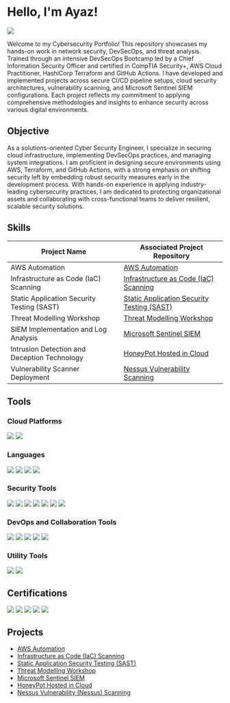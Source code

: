 # Hello, I'm Ayaz!
<a href="https://www.linkedin.com/in/ayazsuleman"><img src="https://img.shields.io/badge/-LinkedIn-0072b1?&style=for-the-badge&logo=linkedin&logoColor=white" /></a>

Welcome to my Cybersecurity Portfolio!
This repository showcases my hands-on work in network security, DevSecOps, and threat analysis. Trained through an intensive DevSecOps Bootcamp led by a Chief Information Security Officer and certified in CompTIA Security+, AWS Cloud Practitioner, HashiCorp Terraform and GitHub Actions. I have developed and implemented projects across secure CI/CD pipeline setups, cloud security architectures, vulnerability scanning, and Microsoft Sentinel SIEM configurations. Each project reflects my commitment to applying comprehensive methodologies and insights to enhance security across various digital environments.

## Objective
As a solutions-oriented Cyber Security Engineer, I specialize in securing cloud infrastructure, implementing DevSecOps practices, and managing system integrations. I am proficient in designing secure environments using AWS, Terraform, and GitHub Actions, with a strong emphasis on shifting security left by embedding robust security measures early in the development process. With hands-on experience in applying industry-leading cybersecurity practices, I am dedicated to protecting organizational assets and collaborating with cross-functional teams to deliver resilient, scalable security solutions.

## Skills

| Project Name                                 | Associated Project Repository|
|----------------------------------------------|----------------------------|
| AWS Automation                               | <a href="https://github.com/cybersecayaz/DevSecOps-Shift-Left-Project-.git">AWS Automation</a>  |
| Infrastructure as Code (IaC) Scanning        | <a href="https://github.com/cybersecayaz/DevSecOps-Shift-Left-Project-.git">Infrastructure as Code (IaC) Scanning</a>  |
| Static Application Security Testing (SAST)   | <a href="https://github.com/cybersecayaz/DevSecOps-Shift-Left-Project-.git">Static Application Security Testing (SAST)</a>  |
| Threat Modelling Workshop                    | <a href="https://github.com/cybersecayaz/Threat-Modelling-Project.git">Threat Modelling Workshop  |
| SIEM Implementation and Log Analysis         | <a href="https://github.com/cybersecayaz/Microsoft-Sentinel-SIEM">Microsoft Sentinel SIEM</a>  |
| Intrusion Detection and Deception Technology | <a href="https://github.com/cybersecayaz/Honeypot-Hosted-in-Azure">HoneyPot Hosted in Cloud</a>|
| Vulnerability Scanner Deployment             | <a href="https://github.com/cybersecayaz/Nessus-Vulnerability-Scanning/tree/main">Nessus Vulnerability Scanning</a>|

## Tools

### Cloud Platforms
<div>
  <img src="https://img.shields.io/badge/-AWS-232F3E?&style=for-the-badge&logo=AmazonAWS&logoColor=white" />
  <img src="https://img.shields.io/badge/-Azure-0078D4?&style=for-the-badge&logo=MicrosoftAzure&logoColor=white" />
</div>

### Languages
<div>
  <img src="https://img.shields.io/badge/-Python-3776AB?&style=for-the-badge&logo=Python&logoColor=white" />
  <img src="https://img.shields.io/badge/-Terraform-7B42BC?&style=for-the-badge&logo=Terraform&logoColor=white" />
  <img src="https://img.shields.io/badge/-PowerShell-5391FE?&style=for-the-badge&logo=PowerShell&logoColor=white" />
  <img src="https://img.shields.io/badge/-SQL-4479A1?&style=for-the-badge&logo=MicrosoftSQLServer&logoColor=white" />
</div>

### Security Tools
<div>
  <img src="https://img.shields.io/badge/-Security_Hub-232F3E?&style=for-the-badge&logo=AmazonAWS&logoColor=white" />
  <img src="https://img.shields.io/badge/-Guard_Duty-232F3E?&style=for-the-badge&logo=AmazonAWS&logoColor=white" />
  <img src="https://img.shields.io/badge/-Trivy-1F82A1?&style=for-the-badge&logo=Trivy&logoColor=white" />
   <img src="https://img.shields.io/badge/-IAM-232F3E?&style=for-the-badge&logo=AmazonAWS&logoColor=white" />
  <img src="https://img.shields.io/badge/-Burp_Suite-F2F2F2?&style=for-the-badge&logo=BurpSuite&logoColor=black" />
  <img src="https://img.shields.io/badge/-Nmap-00A3A3?&style=for-the-badge&logo=Nmap&logoColor=white" />
  <img src="https://img.shields.io/badge/-Metasploit-005C5C?&style=for-the-badge&logo=Metasploit&logoColor=white" />
</div>

### DevOps and Collaboration Tools
<div>
  <img src="https://img.shields.io/badge/-Docker-2496ED?&style=for-the-badge&logo=Docker&logoColor=white" />
  <img src="https://img.shields.io/badge/-GitHub-181717?&style=for-the-badge&logo=GitHub&logoColor=white" />
  <img src="https://img.shields.io/badge/-GitHub_Actions-2088FF?&style=for-the-badge&logo=GitHub&logoColor=white" />
  <img src="https://img.shields.io/badge/-Jira-0052CC?&style=for-the-badge&logo=Jira&logoColor=white" />
  <img src="https://img.shields.io/badge/-Slack-4A154B?&style=for-the-badge&logo=Slack&logoColor=white" />
</div>

### Utility Tools
<div>
  <img src="https://img.shields.io/badge/-Draw.io-FFB900?&style=for-the-badge&logo=Diagrams.net&logoColor=white" />
  <img src="https://img.shields.io/badge/-Notepad%2B%2B-90D2A7?&style=for-the-badge&logo=Notepad++&logoColor=black" />
</div>


## Certifications
<div>
<img src="https://img.shields.io/badge/-Cyber Agoge%20Bootcamp-0073e6?&style=for-the-badge&logo=graduation-cap&logoColor=white" />
<img src="https://img.shields.io/badge/-Security%2B-FF0000?&style=for-the-badge&logo=CompTIA&logoColor=white" />
<img src="https://img.shields.io/badge/-AWS%20CCP%20Certified-FF9900?&style=for-the-badge&logo=AmazonAWS&logoColor=white" />
<img src="https://img.shields.io/badge/-Terraform-7B42BC?&style=for-the-badge&logo=terraform&logoColor=white" />
<img src="https://img.shields.io/badge/-GitHub%20Actions-2088FF?&style=for-the-badge&logo=GitHub%20Actions&logoColor=white" />
</div>

## Projects
- <a href="https://github.com/cybersecayaz/DevSecOps-Shift-Left-Project-.git">AWS Automation</a>
- <a href="https://github.com/cybersecayaz/DevSecOps-Shift-Left-Project-.git">Infrastructure as Code (IaC) Scanning</a>
- <a href="https://github.com/cybersecayaz/DevSecOps-Shift-Left-Project-.git">Static Application Security Testing (SAST)</a>
- <a href="https://github.com/cybersecayaz/Threat-Modelling-Project.git">Threat Modelling Workshop</a>
- <a href="https://github.com/cybersecayaz/Microsoft-Sentinel-SIEM">Microsoft Sentinel SIEM</a>
- <a href="https://github.com/cybersecayaz/Honeypot-Hosted-in-Azure">HoneyPot Hosted in Cloud</a>
- <a href="https://github.com/cybersecayaz/Nessus-Vulnerability-Scanning/tree/main">Nessus Vulnerability (Nessus) Scanning</a>


